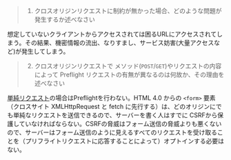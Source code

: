 > 1. クロスオリジンリクエストに制約が無かった場合、どのような問題が発生するか述べなさい

想定していないクライアントからアクセスされては困るURLにアクセスされてしまう。その結果、機密情報の流出、なりすまし、サービス妨害(大量アクセスなど)が発生してしまう。
> 2. クロスオリジンリクエストで メソッド(`POST`/`GET`)やリクエストの内容によって Preflight リクエストの有無が異なるのは何故か、その理由を述べなさい

[単純リクエスト](https://developer.mozilla.org/ja/docs/Web/HTTP/CORS#%E5%8D%98%E7%B4%94%E3%83%AA%E3%82%AF%E3%82%A8%E3%82%B9%E3%83%88)の場合はPreflightを行わない。HTML 4.0 からの `<form>` 要素（クロスサイト XMLHttpRequest と fetch に先行する）は、どのオリジンにでも単純なリクエストを送信できるので、サーバーを書く人はすでに CSRFから保護していなければならない。CSRFの脅威はフォーム送信の脅威よりも悪くないので、サーバーはフォーム送信のように見えるすべてのリクエストを受け取ることを（プリフライトリクエストに応答することによって）オプトインする必要はない。

